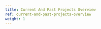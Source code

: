```yaml
---
title: Current And Past Projects Overview
ref: current-and-past-projects-overview
weight: 1
---
```


